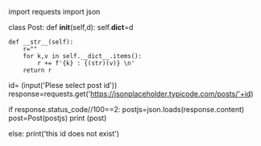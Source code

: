 import requests
import json

class Post:
    def __init__(self,d):
        self.__dict__=d

    def __str__(self):
        r=""
        for k,v in self.__dict__.items():
            r += f'{k} : {(str)(v)} \n'
        return r

id= (input('Plese select post id'))
response=requests.get('https://jsonplaceholder.typicode.com/posts/'+id)

if response.status_code//100==2:
    postjs=json.loads(response.content)
    post=Post(postjs)
    print (post)

else:
    print('this id does not exist')
